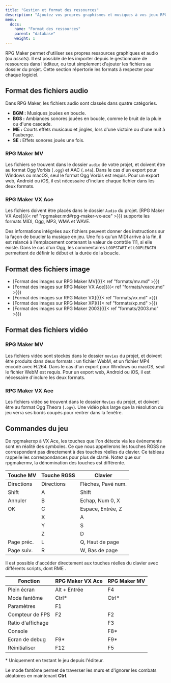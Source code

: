 ```yaml
---
title: "Gestion et format des ressources"
description: "Ajoutez vos propres graphismes et musiques à vos jeux RPG Maker. Suivez notre guide pour importer vos fichiers dans le bon format."
menu:
  docs:
    name: "Format des ressources"
    parent: "database"
    weight: 1
---
```


RPG Maker permet d'utiliser ses propres ressources graphiques et audio (ou *assets*). Il est possible de les importer depuis le gestionnaire de ressources dans l'éditeur, ou tout simplement d'ajouter les fichiers au dossier du projet. Cette section répertorie les formats à respecter pour chaque logiciel.

## Format des fichiers audio

Dans RPG Maker, les fichiers audio sont classés dans quatre catégories.

- **BGM :** Musiques jouées en boucle.
- **BGS :** Ambiances sonores jouées en boucle, comme le bruit de la pluie ou d'une cascade.
- **ME :** Courts effets musicaux et jingles, lors d'une victoire ou d'une nuit à l'auberge.
- **SE :** Effets sonores joués une fois.

### RPG Maker MV

Les fichiers se trouvent dans le dossier `audio` de votre projet, et doivent être au format Ogg Vorbis (`.ogg`) et AAC (`.m4a`). Dans le cas d'un export pour Windows ou macOS, seul le format Ogg Vorbis est requis. Pour un export web, Android ou iOS, il est nécessaire d'inclure chaque fichier dans les deux formats.

### RPG Maker VX Ace

Les fichiers doivent être placés dans le dossier `Audio` du projet. [RPG Maker VX Ace]({{< ref "rpgmaker.md#rpg-maker-vx-ace" >}}) supporte les formats MIDI, Ogg, MP3, WMA et WAVE.

Des informations intégrées aux fichiers peuvent donner des instructions sur la façon de boucler la musique en jeu. Une fois qu'un MIDI arrive à la fin, il est relancé à l'emplacement contenant la valeur de contrôle 111, si elle existe. Dans le cas d'un Ogg, les commentaires `LOOPSTART` et `LOOPLENGTH` permettent de définir le début et la durée de la boucle.

## Format des fichiers image

- [Format des images sur RPG Maker MV]({{< ref "formats/mv.md" >}})
- [Format des images sur RPG Maker VX Ace]({{< ref "formats/vxace.md" >}})
- [Format des images sur RPG Maker VX]({{< ref "formats/vx.md" >}})
- [Format des images sur RPG Maker XP]({{< ref "formats/xp.md" >}})
- [Format des images sur RPG Maker 2003]({{< ref "formats/2003.md" >}})

## Format des fichiers vidéo

### RPG Maker MV

Les fichiers vidéo sont stockés dans le dossier `movies` du projet, et doivent être produits dans deux formats : un fichier WebM, et un fichier MP4 encodé avec H.264. Dans le cas d'un export pour Windows ou macOS, seul le fichier WebM est requis. Pour un export web, Android ou iOS, il est nécessaire d'inclure les deux formats.

### RPG Maker VX Ace

Les fichiers vidéo se trouvent dans le dossier `Movies` du projet, et doivent être au format Ogg Theora (`.ogv`). Une vidéo plus large que la résolution du jeu verra ses bords coupés pour rentrer dans la fenêtre.

## Commandes du jeu

De rpgmakerxp à VX Ace, les touches que l'on détecte via les évènements sont en réalité des symboles. Ce que nous appellerons les touches RGSS ne correspondent pas directement à des touches réelles du clavier. Ce tableau rappelle les correspondances pour plus de clarté. Notez que sur rpgmakermv, la dénomination des touches est différente.

Touche MV  | Touche RGSS | Clavier
-----------|-------------|-------------------
Directions | Directions  | Flèches, Pavé num.
Shift      | A           | Shift
Annuler    | B           | Echap, Num 0, X
OK         | C           | Espace, Entrée, Z
           | X           | A
           | Y           | S
           | Z           | D
Page préc. | L           | Q, Haut de page
Page suiv. | R           | W, Bas de page

Il est possible d'accéder directement aux touches réelles du clavier avec différents scripts, dont RME <rme>.

Fonction          | RPG Maker VX Ace | RPG Maker MV
------------------|------------------|-------------
Plein écran       | Alt + Entrée     | F4
Mode fantôme      | Ctrl*            | Ctrl*
Paramètres        | F1               |
Compteur de FPS   | F2               | F2
Ratio d'affichage |                  | F3
Console           |                  | F8*
Ecran de debug    | F9*              | F9*
Réinitialiser     | F12              | F5

\* Uniquement en testant le jeu depuis l'éditeur.

Le mode fantôme permet de traverser les murs et d'ignorer les combats aléatoires en maintenant **Ctrl**.
